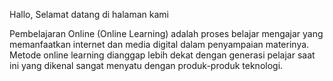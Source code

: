 Hallo, Selamat datang di halaman kami

Pembelajaran Online (Online Learning) adalah proses belajar mengajar yang memanfaatkan internet dan media digital dalam penyampaian materinya. Metode online learning dianggap lebih dekat dengan generasi pelajar saat ini yang dikenal sangat menyatu dengan produk-produk teknologi.